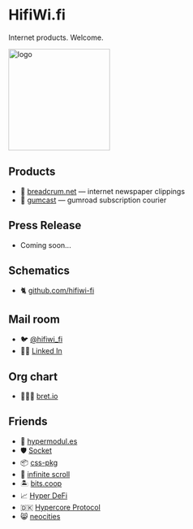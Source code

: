 # HifiWi.fi

Internet products. Welcome.

<img height='200' width='200' src='./media/logo.jpeg' alt='logo'>

## Products

- 🥖 [breadcrum.net](https://breadcrum.net) — internet newspaper clippings
- 📡 [gumcast](https://gumcast.com) — gumroad subscription courier 

## Press Release

- Coming soon...

## Schematics

- 🐈 [github.com/hifiwi-fi](https://github.com/hifiwi-fi/)

## Mail room

- 🐦 [@hifiwi_fi](https://twitter.com/hifiwi_fi)
- 👨‍💼 [Linked In](https://www.linkedin.com/company/hifiwi-fi/)

## Org chart

- 🤦🏼‍♂️ [bret.io](https://bret.io)

## Friends

- 👬 [hypermodul.es](https://hypermodul.es)
- 🛡 [Socket](https://socket.dev)
- 📦 [css-pkg](https://css-pkg.github.io)
- 📱 [infinite scroll](https://www.infinitescroll.org)
- 🏝 [bits.coop](https://bits.coop)
- 📈 [Hyper DeFi](https://discord.gg/SAhprXfY)
- 🇩🇰 [Hypercore Protocol](https://hypercore-protocol.org)
- 😸 [neocities](https://neocities.org)
